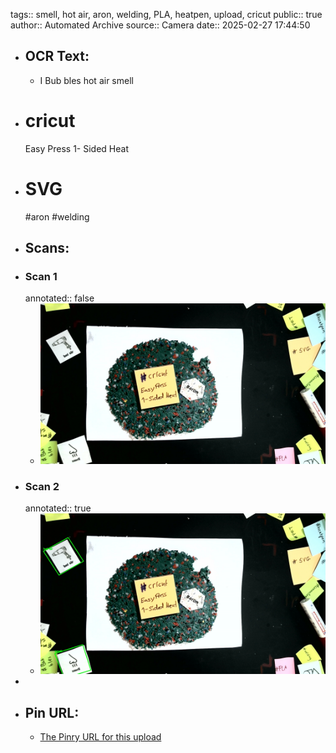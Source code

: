 tags:: smell, hot air, aron, welding, PLA, heatpen, upload, cricut
public:: true
author:: Automated Archive
source:: Camera
date:: 2025-02-27 17:44:50

- ## OCR Text:
	- I Bub
	  bles
	  hot air
	  smell
- # cricut
   Easy Press
   1- Sided Heat
- # SVG
   #aron
   #welding
- ## Scans:
- ### Scan 1
  annotated:: false
	- ![./assets/scans/2025-02-27T17-44-50-8761.jpg](./assets/scans/2025-02-27T17-44-50-8761.jpg)
- ### Scan 2
  annotated:: true
	- ![./assets/scans/2025-02-27T17-44-50-9011.jpg](./assets/scans/2025-02-27T17-44-50-9011.jpg)
-
- ## Pin URL:
	- [The Pinry URL for this upload](https://pinry.petau.net/pins/211/)